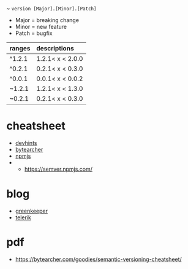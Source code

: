 
 ~ `version [Major].[Minor].[Patch]`

* Major = breaking change
* Minor = new feature
* Patch = bugfix

| ranges     | descriptions     |
| :------------- | :------------- |
| ^1.2.1       | 1.2.1< x < 2.0.0       |
|^0.2.1|0.2.1< x < 0.3.0|
|^0.0.1|0.0.1< x < 0.0.2|
|~1.2.1|1.2.1< x < 1.3.0|
|~0.2.1|0.2.1< x < 0.3.0|


# cheatsheet

* [devhints](https://devhints.io/semver)
* [bytearcher](https://bytearcher.com/goodies/semantic-versioning-cheatsheet/)
* [npmjs](https://docs.npmjs.com/misc/semver)
* * https://semver.npmjs.com/

# blog

* [greenkeeper](https://blog.greenkeeper.io/introduction-to-semver-d272990c44f2)
* [telerik](https://www.telerik.com/blogs/the-mystical-magical-semver-ranges-used-by-npm-bower)

# pdf 

* https://bytearcher.com/goodies/semantic-versioning-cheatsheet/
